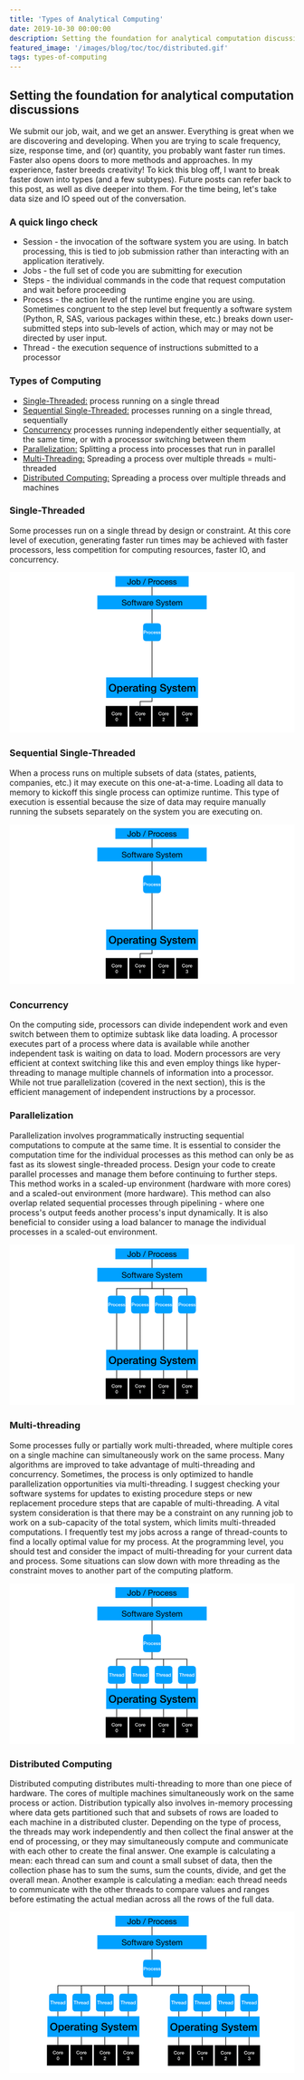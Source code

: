 ```yaml
---
title: 'Types of Analytical Computing'
date: 2019-10-30 00:00:00
description: Setting the foundation for analytical computation discussions
featured_image: '/images/blog/toc/toc/distributed.gif'
tags: types-of-computing 
---
```


## Setting the foundation for analytical computation discussions
We submit our job, wait, and we get an answer.  Everything is great when we are discovering and developing. When you are trying to scale frequency, size, response time, and (or) quantity, you probably want faster run times.  Faster also opens doors to more methods and approaches.  In my experience, faster breeds creativity!
To kick this blog off, I want to break faster down into types (and a few subtypes).  Future posts can refer back to this post, as well as dive deeper into them.  For the time being, let's take data size and IO speed out of the conversation.  

### A quick lingo check
* Session - the invocation of the software system you are using. In batch processing, this is tied to job submission rather than interacting with an application iteratively.
* Jobs - the full set of code you are submitting for execution 
* Steps - the individual commands in the code that request computation and wait before proceeding   
* Process - the action level of the runtime engine you are using.  Sometimes congruent to the step level but frequently a software system (Python, R, SAS, various packages within these, etc.) breaks down user-submitted steps into sub-levels of action, which may or may not be directed by user input.
* Thread - the execution sequence of instructions submitted to a processor

### Types of Computing
* [Single-Threaded:](#single-threaded) process running on a single thread
* [Sequential Single-Threaded:](#sequential-single-threaded) processes running on a single thread, sequentially
* [Concurrency](#concurrency) processes running independently either sequentially, at the same time, or with a processor switching between them
* [Parallelization:](#parallelization) Splitting a process into processes that run in parallel
* [Multi-Threading:](#multi-threading) Spreading a process over multiple threads = multi-threaded
* [Distributed Computing:](#distributed-computing) Spreading a process over multiple threads and machines

### Single-Threaded
Some processes run on a single thread by design or constraint.  At this core level of execution, generating faster run times may be achieved with faster processors, less competition for computing resources, faster IO, and concurrency.  

![](/images/blog/toc/toc/single.gif)

### Sequential Single-Threaded
When a process runs on multiple subsets of data (states, patients, companies, etc.) it may execute on this one-at-a-time.  Loading all data to memory to kickoff this single process can optimize runtime. This type of execution is essential because the size of data may require manually running the subsets separately on the system you are executing on. 

![](/images/blog/toc/toc/sequential.gif)

### Concurrency
On the computing side, processors can divide independent work and even switch between them to optimize subtask like data loading. A processor executes part of a process where data is available while another independent task is waiting on data to load.  Modern processors are very efficient at context switching like this and even employ things like hyper-threading to manage multiple channels of information into a processor.  While not true parallelization (covered in the next section), this is the efficient management of independent instructions by a processor.

### Parallelization
Parallelization involves programmatically instructing sequential computations to compute at the same time.  It is essential to consider the computation time for the individual processes as this method can only be as fast as its slowest single-threaded process.  Design your code to create parallel processes and manage them before continuing to further steps.  This method works in a scaled-up environment (hardware with more cores) and a scaled-out environment (more hardware).  This method can also overlap related sequential processes through pipelining - where one process's output feeds another process's input dynamically.  It is also beneficial to consider using a load balancer to manage the individual processes in a scaled-out environment. 

![](/images/blog/toc/toc/parallel.gif)

### Multi-threading
Some processes fully or partially work multi-threaded, where multiple cores on a single machine can simultaneously work on the same process.  Many algorithms are improved to take advantage of multi-threading and concurrency.  Sometimes, the process is only optimized to handle parallelization opportunities via multi-threading.  I suggest checking your software systems for updates to existing procedure steps or new replacement procedure steps that are capable of multi-threading. A vital system consideration is that there may be a constraint on any running job to work on a sub-capacity of the total system, which limits multi-threaded computations.  I frequently test my jobs across a range of thread-counts to find a locally optimal value for my process.  At the programming level, you should test and consider the impact of multi-threading for your current data and process.  Some situations can slow down with more threading as the constraint moves to another part of the computing platform. 

![](/images/blog/toc/toc/multithread.gif)

### Distributed Computing
Distributed computing distributes multi-threading to more than one piece of hardware.  The cores of multiple machines simultaneously work on the same process or action.  Distribution typically also involves in-memory processing where data gets partitioned such that and subsets of rows are loaded to each machine in a distributed cluster.  Depending on the type of process, the threads may work independently and then collect the final answer at the end of processing, or they may simultaneously compute and communicate with each other to create the final answer.  One example is calculating a mean: each thread can sum and count a small subset of data, then the collection phase has to sum the sums, sum the counts, divide, and get the overall mean.  Another example is calculating a median: each thread needs to communicate with the other threads to compare values and ranges before estimating the actual median across all the rows of the full data.  

![](/images/blog/toc/toc/distributed.gif)
